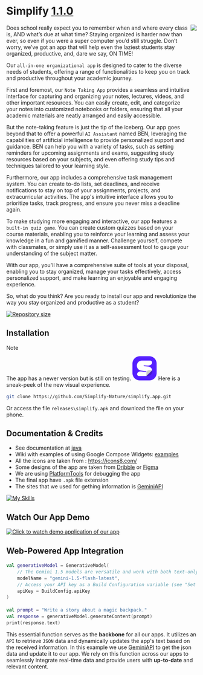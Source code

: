 
# Simplify [1.1.0](https://github.com/SuperMarius409/Simplifie)

<img align="right" height="700" src="https://github.com/Simplify-Nature/simplify.app/blob/main/assets/phone.png"/>

Does school really expect you to remember when and where every class is, AND what’s due at what time?
Staying organized is harder now than ever, so even if you were a super computer you’d still struggle.
Don’t worry, we’ve got an app that will help even the laziest students stay organized, productive, and, dare we say, ON TIME!

Our `all-in-one organizational app` is designed to cater to the diverse needs of students, offering a range of functionalities to keep you on track and productive throughout your academic journey.

First and foremost, our `Note Taking App` provides a seamless and intuitive interface for capturing and organizing your notes, lectures, videos, and other important resources. You can easily create, edit, and categorize your notes into customized notebooks or folders, ensuring that all your academic materials are neatly arranged and easily accessible.

But the note-taking feature is just the tip of the iceberg. Our app goes beyond that to offer a powerful `AI Assistant` named BEN, leveraging the capabilities of artificial intelligence to provide personalized support and guidance. BEN can help you with a variety of tasks, such as setting reminders for upcoming assignments and exams, suggesting study resources based on your subjects, and even offering study tips and techniques tailored to your learning style.

Furthermore, our app includes a comprehensive task management system. You can create to-do lists, set deadlines, and receive notifications to stay on top of your assignments, projects, and extracurricular activities. The app's intuitive interface allows you to prioritize tasks, track progress, and ensure you never miss a deadline again.

To make studying more engaging and interactive, our app features a `built-in quiz game`. You can create custom quizzes based on your course materials, enabling you to reinforce your learning and assess your knowledge in a fun and gamified manner. Challenge yourself, compete with classmates, or simply use it as a self-assessment tool to gauge your understanding of the subject matter.

With our app, you'll have a comprehensive suite of tools at your disposal, enabling you to stay organized, manage your tasks effectively, access personalized support, and make learning an enjoyable and engaging experience.

So, what do you think? Are you ready to install our app and revolutionize the way you stay organized and productive as a student?

[![Repository size](https://img.shields.io/github/repo-size/kivymd/kivymd.svg)](https://github.com/SuperMarius409)

## Installation

> [!Note]
> The app has a newer version but is still on testing. [![Repository icon](https://github.com/SuperMarius409/simplify.app/blob/main/assets/logo.png)](https://github.com/SuperMarius409)
> Here is a sneak-peek of the new visual experience.


```bash
git clone https://github.com/Simplify-Nature/simplify.app.git
```
Or access the file `releases\simplify.apk` and download the file on your phone.

## Documentation & Credits

- See documentation at [java](https://docs.oracle.com/en/java/)
- Wiki with examples of using Google Compose Widgets: [examples](https://developer.android.com/samples)
- All the icons are taken from : https://icons8.com/
- Some designs of the app are taken from [Dribble](https://dribbble.com/) or [Figma](https://www.figma.com/)
- We are using [PlatformTools](https://developer.android.com/tools/releases/platform-tools) for debugging the app
- The final app have `.apk` file extension
- The sites that we used for gething information is [GeminiAPI](https://ai.google.dev/gemini-api/docs/api-key)

[![My Skills](https://skillicons.dev/icons?i=java,kotlin,firebase,gcp,androidstudio,ae,ps,ai)](https://skillicons.dev)

## Watch Our App Demo




<p align="left">
  <a href="https://drive.google.com/drive/folders/1A7GXL60SCmtimJzcJ3N-p_kYNe0b0Z-I?usp=sharing">
    <img 
        width="600" 
        src="https://preview.redd.it/okay-so-apparently-theres-an-issue-with-loading-or-watching-v0-rsegol869zfb1.jpg?width=640&crop=smart&auto=webp&s=415b227aa5b73effa2dda1fe8a5fa603fa5667d1" 
        title="Click to watch demo application of our app"
    >
  </a>
</p>

## Web-Powered App Integration

```kotlin
val generativeModel = GenerativeModel(
    // The Gemini 1.5 models are versatile and work with both text-only and multimodal prompts
    modelName = "gemini-1.5-flash-latest",
    // Access your API key as a Build Configuration variable (see "Set up your API key" above)
    apiKey = BuildConfig.apiKey
)

val prompt = "Write a story about a magic backpack."
val response = generativeModel.generateContent(prompt)
print(response.text)
```

This essential function serves as the **backbone** for all our apps. It utilizes an `API` to retrieve `JSON` data and dynamically updates the app's text based on the received information. In this example we use [GeminiAPI](https://ai.google.dev/gemini-api/docs/api-key) to get the json data and update it to our app. We rely on this function across our apps to seamlessly integrate real-time data and provide users with **up-to-date** and relevant content.

